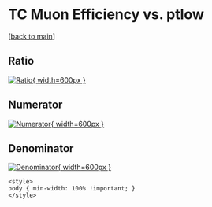 # TC Muon Efficiency vs. ptlow

[[back to main](./)]



## Ratio

[![Ratio](../mtv/var/TC_13_eff_stack_ptlow.png){ width=600px }](../mtv/var/TC_13_eff_stack_ptlow.pdf)

## Numerator

[![Numerator](../mtv/num/TC_13_eff_stack_ptlow_num0.png){ width=600px }](../mtv/num/TC_13_eff_stack_ptlow_num0.pdf)

## Denominator

[![Denominator](../mtv/den/TC_13_eff_stack_ptlow_den.png){ width=600px }](../mtv/den/TC_13_eff_stack_ptlow_den.pdf)


``` {=html}
<style>
body { min-width: 100% !important; }
</style>
```
